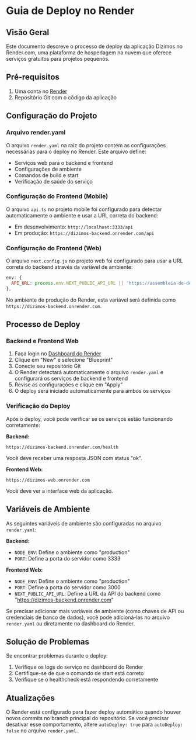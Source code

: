 # Guia de Deploy no Render

## Visão Geral

Este documento descreve o processo de deploy da aplicação Dízimos no Render.com, uma plataforma de hospedagem na nuvem que oferece serviços gratuitos para projetos pequenos.

## Pré-requisitos

1. Uma conta no [Render](https://render.com/)
2. Repositório Git com o código da aplicação

## Configuração do Projeto

### Arquivo render.yaml

O arquivo `render.yaml` na raiz do projeto contém as configurações necessárias para o deploy no Render. Este arquivo define:

- Serviços web para o backend e frontend
- Configurações de ambiente
- Comandos de build e start
- Verificação de saúde do serviço

### Configuração do Frontend (Mobile)

O arquivo `api.ts` no projeto mobile foi configurado para detectar automaticamente o ambiente e usar a URL correta do backend:

- Em desenvolvimento: `http://localhost:3333/api`
- Em produção: `https://dizimos-backend.onrender.com/api`

### Configuração do Frontend (Web)

O arquivo `next.config.js` no projeto web foi configurado para usar a URL correta do backend através da variável de ambiente:

```javascript
env: {
  API_URL: process.env.NEXT_PUBLIC_API_URL || 'https://assembleia-de-deus-production.up.railway.app',
},
```

No ambiente de produção do Render, esta variável será definida como `https://dizimos-backend.onrender.com`.

## Processo de Deploy

### Backend e Frontend Web

1. Faça login no [Dashboard do Render](https://dashboard.render.com/)
2. Clique em "New" e selecione "Blueprint"
3. Conecte seu repositório Git
4. O Render detectará automaticamente o arquivo `render.yaml` e configurará os serviços de backend e frontend
5. Revise as configurações e clique em "Apply"
6. O deploy será iniciado automaticamente para ambos os serviços

### Verificação do Deploy

Após o deploy, você pode verificar se os serviços estão funcionando corretamente:

**Backend:**
```
https://dizimos-backend.onrender.com/health
```
Você deve receber uma resposta JSON com status "ok".

**Frontend Web:**
```
https://dizimos-web.onrender.com
```
Você deve ver a interface web da aplicação.

## Variáveis de Ambiente

As seguintes variáveis de ambiente são configuradas no arquivo `render.yaml`:

**Backend:**
- `NODE_ENV`: Define o ambiente como "production"
- `PORT`: Define a porta do servidor como 3333

**Frontend Web:**
- `NODE_ENV`: Define o ambiente como "production"
- `PORT`: Define a porta do servidor como 3000
- `NEXT_PUBLIC_API_URL`: Define a URL da API do backend como "https://dizimos-backend.onrender.com"

Se precisar adicionar mais variáveis de ambiente (como chaves de API ou credenciais de banco de dados), você pode adicioná-las no arquivo `render.yaml` ou diretamente no dashboard do Render.

## Solução de Problemas

Se encontrar problemas durante o deploy:

1. Verifique os logs do serviço no dashboard do Render
2. Certifique-se de que o comando de start está correto
3. Verifique se o healthcheck está respondendo corretamente

## Atualizações

O Render está configurado para fazer deploy automático quando houver novos commits no branch principal do repositório. Se você precisar desativar esse comportamento, altere `autoDeploy: true` para `autoDeploy: false` no arquivo `render.yaml`.